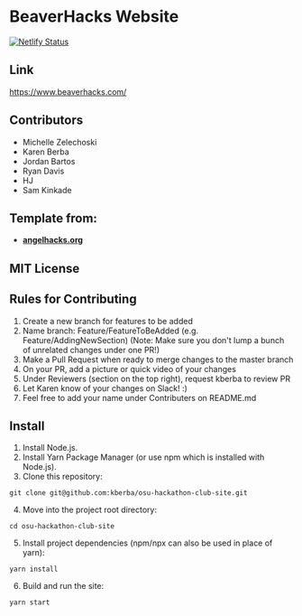 # BeaverHacks Website

[![Netlify Status](https://api.netlify.com/api/v1/badges/52d478f8-9eec-4470-90b1-f01516bda74c/deploy-status)](https://app.netlify.com/sites/osu-hackathon-club/deploys)

## Link
https://www.beaverhacks.com/

## Contributors
* Michelle Zelechoski
* Karen Berba
* Jordan Bartos
* Ryan Davis
* HJ
* Sam Kinkade

## Template from: 
* [**angelhacks.org**](https://angelhacks.org)

## MIT License

## Rules for Contributing
1. Create a new branch for features to be added
2. Name branch: Feature/FeatureToBeAdded (e.g. Feature/AddingNewSection)
(Note: Make sure you don't lump a bunch of unrelated changes under one PR!)
3. Make a Pull Request when ready to merge changes to the master branch
4. On your PR, add a picture or quick video of your changes
5. Under Reviewers (section on the top right), request kberba to review PR
6. Let Karen know of your changes on Slack! :)
7. Feel free to add your name under Contributers on README.md

## Install 
1. Install Node.js.
2. Install Yarn Package Manager (or use npm which is installed with Node.js).
3. Clone this repository:
```
git clone git@github.com:kberba/osu-hackathon-club-site.git
```
4. Move into the project root directory:
```
cd osu-hackathon-club-site
```
5. Install project dependencies (npm/npx can also be used in place of yarn):
```
yarn install
```
6. Build and run the site:
```
yarn start
```

